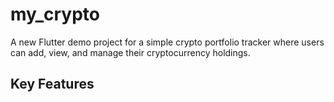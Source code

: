 # my_crypto

A new Flutter demo project for a simple crypto portfolio tracker where users can add, view, and manage their cryptocurrency holdings.

## Key Features



